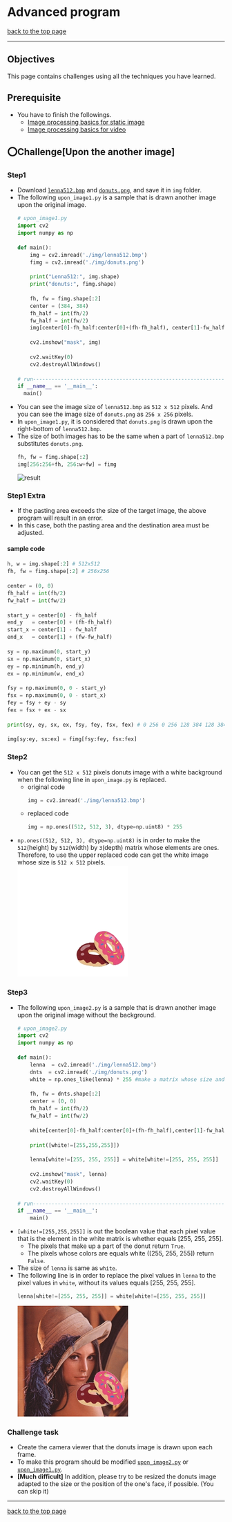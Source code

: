 # Advanced program

[back to the top page](../README.md)

---

## Objectives
This page contains challenges using all the techniques you have learned.

## Prerequisite
- You have to finish the followings.
    - [Image processing basics for static image](../image_processing/basics_image.md)
    - [Image processing basics for video](../image_processing/basics_video.md)

## :o:Challenge[Upon the another image]
### Step1
- Download [`lenna512.bmp`](../image/lenna512.bmp) and [`donuts.png`](../image/donuts.png), and save it in `img` folder.
- The following `upon_image1.py` is a sample that is drawn another image upon the original image.
    ```python
    # upon_image1.py
    import cv2
    import numpy as np

    def main():
        img = cv2.imread('./img/lenna512.bmp')
        fimg = cv2.imread('./img/donuts.png')

        print("Lenna512:", img.shape)
        print("donuts:", fimg.shape)

        fh, fw = fimg.shape[:2]
        center = (384, 384)
        fh_half = int(fh/2)
        fw_half = int(fw/2)
        img[center[0]-fh_half:center[0]+(fh-fh_half), center[1]-fw_half:center[1]+(fw-fw_half)] = fimg

        cv2.imshow("mask", img)

        cv2.waitKey(0)
        cv2.destroyAllWindows()

  # run---------------------------------------------------------------------------------------
  if __name__ == '__main__':
      main()
  ```
- You can see the image size of `lenna512.bmp` as `512 x 512` pixels. And you can see the image size of `donuts.png` as `256 x 256` pixels.
- In `upon_image1.py`, it is considered that `donuts.png` is drawn upon the right-bottom of `lenna512.bmp`.
- The size of both images has to be the same when a part of `lenna512.bmp` substitutes `donuts.png`.
    ```python
    fh, fw = fimg.shape[:2]
    img[256:256+fh, 256:w+fw] = fimg
    ```
    ![result](../image/upon_donuts1.jpg)

### Step1 Extra
- If the pasting area exceeds the size of the target image, the above program will result in an error.
- In this case, both the pasting area and the destination area must be adjusted.
#### sample code
```python
h, w = img.shape[:2] # 512x512
fh, fw = fimg.shape[:2] # 256x256

center = (0, 0)
fh_half = int(fh/2)
fw_half = int(fw/2)

start_y = center[0] - fh_half
end_y   = center[0] + (fh-fh_half)
start_x = center[1] - fw_half
end_x   = center[1] + (fw-fw_half)

sy = np.maximum(0, start_y)
sx = np.maximum(0, start_x)
ey = np.minimum(h, end_y)
ex = np.minimum(w, end_x)

fsy = np.maximum(0, 0 - start_y)
fsx = np.maximum(0, 0 - start_x)
fey = fsy + ey - sy
fex = fsx + ex - sx

print(sy, ey, sx, ex, fsy, fey, fsx, fex) # 0 256 0 256 128 384 128 384

img[sy:ey, sx:ex] = fimg[fsy:fey, fsx:fex]
```

### Step2
- You can get the `512 x 512` pixels donuts image with a white background when the following line in `upon_image.py` is replaced.
  - original code
    ```python
    img = cv2.imread('./img/lenna512.bmp')
    ```
  - replaced code
    ```python
    img = np.ones((512, 512, 3), dtype=np.uint8) * 255
    ```
- `np.ones((512, 512, 3), dtype=np.uint8)` is in order to make the `512`(height) by `512`(width) by `3`(depth) matrix whose elements are ones. Therefore, to use the upper replaced code can get the white image whose size is `512 x 512` pixels.<br>
    ![result](../image/upon_donuts2.jpg)

### Step3
- The following `upon_image2.py` is a sample that is drawn another image upon the original image without the background.
    ```python
    # upon_image2.py
    import cv2
    import numpy as np

    def main():
        lenna  = cv2.imread('./img/lenna512.bmp')
        dnts  = cv2.imread('./img/donuts.png')
        white = np.ones_like(lenna) * 255 #make a matrix whose size and type are the same as lenna

        fh, fw = dnts.shape[:2]
        center = (0, 0)
        fh_half = int(fh/2)
        fw_half = int(fw/2)

        white[center[0]-fh_half:center[0]+(fh-fh_half),center[1]-fw_half:center[1]+(fw-fw_half)] = dnts

        print([white!=[255,255,255]])

        lenna[white!=[255, 255, 255]] = white[white!=[255, 255, 255]]

        cv2.imshow("mask", lenna)
        cv2.waitKey(0)
        cv2.destroyAllWindows()

    # run---------------------------------------------------------------------------------------
    if __name__ == '__main__':
        main()
    ```
- `[white!=[255,255,255]]` is out the boolean value that each pixel value that is the element in the white matrix is whether equals \[255, 255, 255\].
  - The pixels that make up a part of the donut return `True`.
  - The pixels whose colors are equals white (\[255, 255, 255\]) return `False`.
- The size of `lenna` is same as `white`.
- The following line is in order to replace the pixel values in `lenna` to the pixel values in `white`, without its values equals \[255, 255, 255\].
    ```python
    lenna[white!=[255, 255, 255]] = white[white!=[255, 255, 255]]
    ```
    ![result](../image/upon_donuts3.jpg)
### Challenge task
- Create the camera viewer that the donuts image is drawn upon each frame.
- To make this program should be modified [`upon_image2.py`](#Step3) or [`upon_image1.py`](#Step1).
- <b>\[Much difficult\]</b> In addition, please try to be resized the donuts image adapted to the size or the position of the one's face, if possible. (You can skip it)


---

[back to the top page](../README.md)
